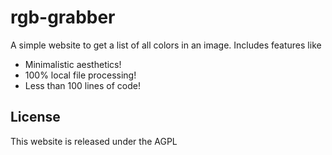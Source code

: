 # rgb-grabber
A simple website to get a list of all colors in an image. Includes features like

* Minimalistic aesthetics!
* 100% local file processing!
* Less than 100 lines of code!

## License
This website is released under the AGPL
